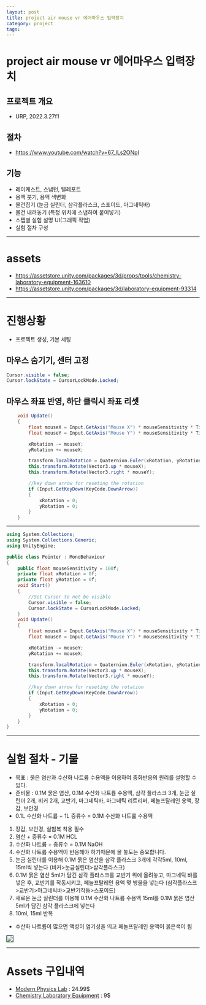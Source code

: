 ```yaml
---
layout: post
title: project air mouse vr 에어마우스 입력장치
category: project
tags: 
---
```


# project air mouse vr 에어마우스 입력장치
## 프로젝트 개요
* URP, 2022.3.27f1

## 절차
* <https://www.youtube.com/watch?v=67_lLs2ONpI>

## 기능
* 레이케스트, 스냅턴, 텔레포트
* 용액 붓기, 용액 색변화
* 물건집기 (눈금 실린더, 삼각플라스크, 스포이드, 마그네틱바)
* 물건 내려놓기 (특정 위치에 스냅하여 붙여넣기)
* 스탭별 실험 설명 UI(그래픽 작업)
* 실험 절차 구성

---

# assets
* <https://assetstore.unity.com/packages/3d/props/tools/chemistry-laboratory-equipment-163610>
* <https://assetstore.unity.com/packages/3d/laboratory-equipment-93314>

---

# 진행상황
* 프로젝트 생성, 기본 세팅
  
## 마우스 숨기기, 센터 고정

```csharp
Cursor.visible = false;
Cursor.lockState = CursorLockMode.Locked;
```

## 마우스 좌표 반영, 하단 클릭시 좌표 리셋
```csharp
    void Update()
    {
        float mouseX = Input.GetAxis("Mouse X") * mouseSensitivity * Time.deltaTime;
        float mouseY = Input.GetAxis("Mouse Y") * mouseSensitivity * Time.deltaTime;

        xRotation -= mouseY;
        yRotation += mouseX;

        transform.localRotation = Quaternion.Euler(xRotation, yRotation, 0f);
        this.transform.Rotate(Vector3.up * mouseX);
        this.transform.Rotate(Vector3.right * mouseY);

        //key down arrow for reseting the rotation
        if (Input.GetKeyDown(KeyCode.DownArrow))
        {
            xRotation = 0;
            yRotation = 0;
        }
    }
```

---

```csharp
using System.Collections;
using System.Collections.Generic;
using UnityEngine;

public class Pointer : MonoBehaviour
{
    public float mouseSensitivity = 100f;
    private float xRotation = 0f;
    private float yRotation = 0f;
    void Start()
    {
        //Set Cursor to not be visible
        Cursor.visible = false;
        Cursor.lockState = CursorLockMode.Locked;
    }
    void Update()
    {
        float mouseX = Input.GetAxis("Mouse X") * mouseSensitivity * Time.deltaTime;
        float mouseY = Input.GetAxis("Mouse Y") * mouseSensitivity * Time.deltaTime;

        xRotation -= mouseY;
        yRotation += mouseX;

        transform.localRotation = Quaternion.Euler(xRotation, yRotation, 0f);
        this.transform.Rotate(Vector3.up * mouseX);
        this.transform.Rotate(Vector3.right * mouseY);

        //key down arrow for reseting the rotation
        if (Input.GetKeyDown(KeyCode.DownArrow))
        {
            xRotation = 0;
            yRotation = 0;
        }
    }
}
```

---

# 실험 절차 - 기물
* 목표 : 묽은 염산과 수산화 나트륨 수용액을 이용하여 중화반응의 원리를 설명할 수 있다.
* 준비물 : 0.1M 묽은 염산, 0.1M 수산화 나트륨 수용액, 삼각 플라스크 3개, 눈금 실린더 2개, 비커 2개, 교반기, 마그네틱바, 마그네틱 리트리버, 페놀프탈레인 용액, 장갑, 보안경
* 0.1L 수산화 나트륨 + 1L 증류수 = 0.1M 수산화 나트륨 수용액
  
1. 장갑, 보안경, 실험복 착용 필수
2. 염산 + 증류수 = 0.1M HCL
3. 수산화 나트륨 + 증류수 = 0.1M NaOH
4. 수산화 나트륨 수용액이 반응해야 하기때문에 몰 놓도는 중요합니다.
5. 눈금 실린더를 이용해 0.1M 묽은 염산을 삼각 플라스크 3개에 각각5ml, 10ml, 15ml씩 넣는다 (비커>눈금실린더>삼각플라스크)
6. 0.1M 묽은 염산 5ml가 담긴 삼각 플라스크를 교반기 위에 올려놓고, 마그네틱 바를 넣은 후, 교반기를 작동시키고, 페놀프탈레인 용액 몇 방울을 넣는다 (삼각플라스크>교반기>마그네틱바>교반기작동>스포이드)
7. 새로운 눈금 실린더를 이용해 0.1M 수산화 나트륨 수용액 15ml를 0.1M 묽은 염산 5ml가 담긴 삼각 플라스크에 넣는다
8. 10ml, 15ml 반복

* 수산화 나트륨이 많으면 액성이 염기성을 띄고 페놀프탈레인 용액이 붉은색이 됨
  
<img style='border:solid 1px black;' src="https://image.onethelab.com/resized/1732588795.jpg" />

---

# Assets 구입내역
* [Modern Physics Lab](https://assetstore.unity.com/packages/3d/environments/sci-fi/modern-physics-lab-275536) : 24.99$
* [Chemistry Laboratory Equipment](https://assetstore.unity.com/packages/3d/props/tools/chemistry-laboratory-equipment-163610) : 9$